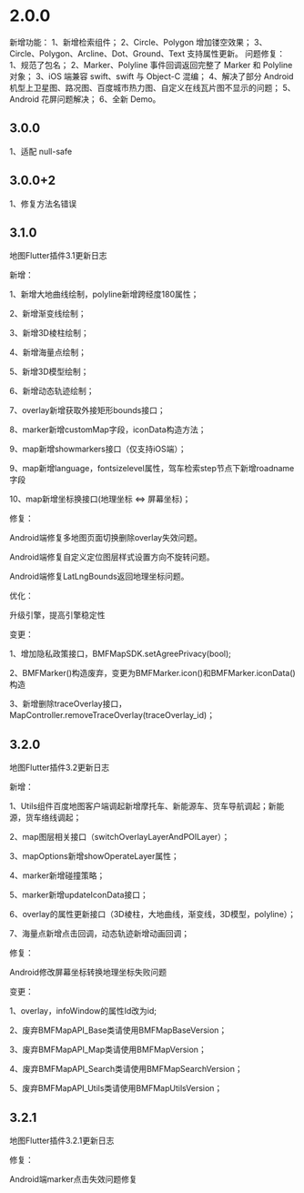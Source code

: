 # 2.0.0

新增功能：
1、新增检索组件；
2、Circle、Polygon 增加镂空效果；
3、Circle、Polygon、Arcline、Dot、Ground、Text 支持属性更新。
问题修复：
1、规范了包名；
2、Marker、Polyline 事件回调返回完整了 Marker 和 Polyline 对象；
3、iOS 端兼容 swift、swift 与 Object-C 混编；
4、解决了部分 Android 机型上卫星图、路况图、百度城市热力图、自定义在线瓦片图不显示的问题；
5、Android 花屏问题解决；
6、全新 Demo。

## 3.0.0

1、适配 null-safe

## 3.0.0+2

1、修复方法名错误

## 3.1.0

地图Flutter插件3.1更新日志 


新增： 

1、新增大地曲线绘制，polyline新增跨经度180属性； 

2、新增渐变线绘制； 

3、新增3D棱柱绘制； 

4、新增海量点绘制； 

5、新增3D模型绘制； 

6、新增动态轨迹绘制； 

7、overlay新增获取外接矩形bounds接口； 

8、marker新增customMap字段，iconData构造方法； 

9、map新增showmarkers接口（仅支持iOS端）； 

9、map新增language，fontsizelevel属性，驾车检索step节点下新增roadname字段 

10、map新增坐标换接口(地理坐标 <=> 屏幕坐标)； 


修复： 

Android端修复多地图页面切换删除overlay失效问题。 

Android端修复自定义定位图层样式设置方向不旋转问题。 

Android端修复LatLngBounds返回地理坐标问题。 
 

优化： 

升级引擎，提高引擎稳定性 


变更： 

1、增加隐私政策接口，BMFMapSDK.setAgreePrivacy(bool); 

2、BMFMarker()构造废弃，变更为BMFMarker.icon()和BMFMarker.iconData()构造 

3、新增删除traceOverlay接口，MapController.removeTraceOverlay(traceOverlay_id)；

## 3.2.0

地图Flutter插件3.2更新日志 

新增： 

1、Utils组件百度地图客户端调起新增摩托车、新能源车、货车导航调起；新能源，货车络线调起； 

2、map图层相关接口（switchOverlayLayerAndPOILayer）； 

3、mapOptions新增showOperateLayer属性；

4、marker新增碰撞策略；

5、marker新增updateIconData接口； 

6、overlay的属性更新接口（3D棱柱，大地曲线，渐变线，3D模型，polyline）； 

7、海量点新增点击回调，动态轨迹新增动画回调；

修复： 

Android修改屏幕坐标转换地理坐标失败问题  

变更： 

1、overlay，infoWindow的属性Id改为id;

2、废弃BMFMapAPI_Base类请使用BMFMapBaseVersion；

3、废弃BMFMapAPI_Map类请使用BMFMapVersion；

4、废弃BMFMapAPI_Search类请使用BMFMapSearchVersion；

5、废弃BMFMapAPI_Utils类请使用BMFMapUtilsVersion；

## 3.2.1

地图Flutter插件3.2.1更新日志 

修复： 

Android端marker点击失效问题修复